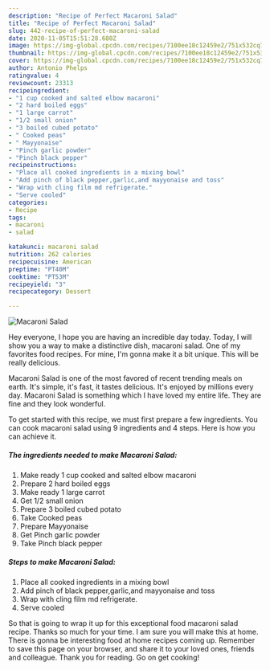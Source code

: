 ```yaml
---
description: "Recipe of Perfect Macaroni Salad"
title: "Recipe of Perfect Macaroni Salad"
slug: 442-recipe-of-perfect-macaroni-salad
date: 2020-11-05T15:51:28.680Z
image: https://img-global.cpcdn.com/recipes/7100ee18c12459e2/751x532cq70/macaroni-salad-recipe-main-photo.jpg
thumbnail: https://img-global.cpcdn.com/recipes/7100ee18c12459e2/751x532cq70/macaroni-salad-recipe-main-photo.jpg
cover: https://img-global.cpcdn.com/recipes/7100ee18c12459e2/751x532cq70/macaroni-salad-recipe-main-photo.jpg
author: Antonio Phelps
ratingvalue: 4
reviewcount: 23313
recipeingredient:
- "1 cup cooked and salted elbow macaroni"
- "2 hard boiled eggs"
- "1 large carrot"
- "1/2 small onion"
- "3 boiled cubed potato"
- " Cooked peas"
- " Mayyonaise"
- "Pinch garlic powder"
- "Pinch black pepper"
recipeinstructions:
- "Place all cooked ingredients in a mixing bowl"
- "Add pinch of black pepper,garlic,and mayyonaise and toss"
- "Wrap with cling film md refrigerate."
- "Serve cooled"
categories:
- Recipe
tags:
- macaroni
- salad

katakunci: macaroni salad 
nutrition: 262 calories
recipecuisine: American
preptime: "PT40M"
cooktime: "PT53M"
recipeyield: "3"
recipecategory: Dessert

---
```



![Macaroni Salad](https://img-global.cpcdn.com/recipes/7100ee18c12459e2/751x532cq70/macaroni-salad-recipe-main-photo.jpg)

Hey everyone, I hope you are having an incredible day today. Today, I will show you a way to make a distinctive dish, macaroni salad. One of my favorites food recipes. For mine, I'm gonna make it a bit unique. This will be really delicious.

Macaroni Salad is one of the most favored of recent trending meals on earth. It's simple, it's fast, it tastes delicious. It's enjoyed by millions every day. Macaroni Salad is something which I have loved my entire life. They are fine and they look wonderful.




To get started with this recipe, we must first prepare a few ingredients. You can cook macaroni salad using 9 ingredients and 4 steps. Here is how you can achieve it.

<!--inarticleads1-->

##### The ingredients needed to make Macaroni Salad:

1. Make ready 1 cup cooked and salted elbow macaroni
1. Prepare 2 hard boiled eggs
1. Make ready 1 large carrot
1. Get 1/2 small onion
1. Prepare 3 boiled cubed potato
1. Take  Cooked peas
1. Prepare  Mayyonaise
1. Get Pinch garlic powder
1. Take Pinch black pepper




<!--inarticleads2-->

##### Steps to make Macaroni Salad:

1. Place all cooked ingredients in a mixing bowl
1. Add pinch of black pepper,garlic,and mayyonaise and toss
1. Wrap with cling film md refrigerate.
1. Serve cooled




So that is going to wrap it up for this exceptional food macaroni salad recipe. Thanks so much for your time. I am sure you will make this at home. There is gonna be interesting food at home recipes coming up. Remember to save this page on your browser, and share it to your loved ones, friends and colleague. Thank you for reading. Go on get cooking!
